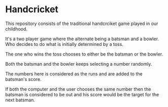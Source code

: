 # Handcricket
 This repository consists of the traditional handcrciket game played in our childhood.
 
It's a two player game where the alternate being a batsman and a bowler. Who decides to do what is initially determined by a toss.

The one who wins the toss chooses to either be the batsman or the bowler.

Both the batsman and the bowler keeps selecting a number randomly.

The numbers here is considered as the runs and are added to the batsman's score.

If both the computer and the user chooses the same number then the batsman is considered to be out and his score would be the target for the next batsman.
